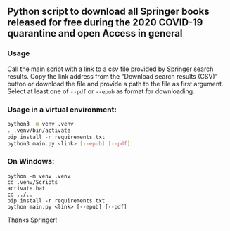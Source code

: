 ## Python script to download all Springer books released for free during the 2020 COVID-19 quarantine and open Access in general

### Usage

Call the main script with a link to a csv file provided by Springer search results. Copy the link address from the "Download search results (CSV)" button or download the file and provide a path to the file as first argument. Select at least one of `--pdf` or `--epub` as format for downloading.

### Usage in a virtual environment:

```bash
python3 -m venv .venv
. .venv/bin/activate
pip install -r requirements.txt
python3 main.py <link> [--epub] [--pdf]
```

### On Windows:

```
python -m venv .venv
cd .venv/Scripts
activate.bat
cd ../..
pip install -r requirements.txt
python main.py <link> [--epub] [--pdf]
```

Thanks Springer!